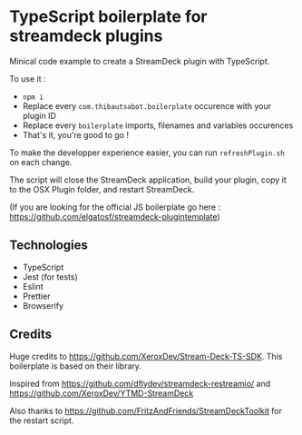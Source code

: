 # TypeScript boilerplate for streamdeck plugins

Minical code example to create a StreamDeck plugin with TypeScript.

To use it :

- `npm i`
- Replace every `com.thibautsabot.boilerplate` occurence with your plugin ID
- Replace every `boilerplate` imports, filenames and variables occurences
- That's it, you're good to go !

To make the developper experience easier, you can run `refreshPlugin.sh` on each change.

The script will close the StreamDeck application, build your plugin, copy it to the OSX Plugin folder, and restart StreamDeck.

(If you are looking for the official JS boilerplate go here : https://github.com/elgatosf/streamdeck-plugintemplate)

## Technologies

- TypeScript
- Jest (for tests)
- Eslint
- Prettier
- Browserify

## Credits
Huge credits to https://github.com/XeroxDev/Stream-Deck-TS-SDK.
This boilerplate is based on their library.

Inspired from https://github.com/dflydev/streamdeck-restreamio/ and https://github.com/XeroxDev/YTMD-StreamDeck

Also thanks to https://github.com/FritzAndFriends/StreamDeckToolkit for the restart script.